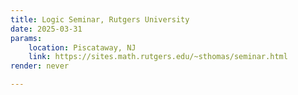 ```yaml
---
title: Logic Seminar, Rutgers University
date: 2025-03-31
params:
    location: Piscataway, NJ
    link: https://sites.math.rutgers.edu/~sthomas/seminar.html
render: never

---
```

